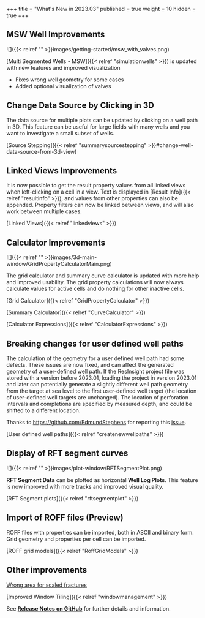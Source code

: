 +++
title = "What's New in 2023.03"
published = true
weight = 10
hidden = true
+++

## MSW Well Improvements
![]({{< relref "" >}}images/getting-started/msw_with_valves.png)

[Multi Segmented Wells - MSW]({{< relref "simulationwells" >}}) is updated with new features and improved visualization
- Fixes wrong well geometry for some cases
- Added optional visualization of valves




















## Change Data Source by Clicking in 3D
The data source for multiple plots can be updated by clicking on a well path in 3D. This feature can be useful for large fields with many wells and you want to investigate a small subset of wells.

[Source Stepping]({{< relref "summarysourcestepping" >}}#change-well-data-source-from-3d-view) 



## Linked Views Improvements
It is now possible to get the result property values from all linked views when left-clicking on a cell in a view. Text is displayed in [Result Info]({{< relref "resultinfo" >}}), and values from other properties can also be appended. Property filters can now be linked between views, and will also work between multiple cases. 

[Linked Views]({{< relref "linkedviews" >}}) 


## Calculator Improvements
![]({{< relref "" >}}images/3d-main-window/GridPropertyCalculatorMain.png)

The grid calculator and summary curve calculator is updated with more help and improved usability. The grid property calculations will now always calculate values for active cells and do nothing for other inactive cells.

[Grid Calculator]({{< relref "GridPropertyCalculator" >}}) 

[Summary Calculator]({{< relref "CurveCalculator" >}}) 

[Calculator Expressions]({{< relref "CalculatorExpressions" >}}) 


## Breaking changes for user defined well paths

The calculation of the geometry for a user defined well path had some defects. These issues are now fixed, and can affect the generated geometry of a user-defined well path. If the ResInsight project file was stored with a version before 2023.01, loading the project in version 2023.01 and later can potentially generate a slightly different well path geometry from the target at sea level to the first user-defined well target (the location of user-defined well targets are unchanged). The location of perforation intervals and completions are specified by measured depth, and could be shifted to a different location.

Thanks to https://github.com/EdmundStephens for reporting this [issue](https://github.com/OPM/ResInsight/issues/9439).

[User defined well paths]({{< relref "createnewwellpaths" >}})


## Display of RFT segment curves
![]({{< relref "" >}}images/plot-window/RFTSegmentPlot.png)

**RFT Segment Data** can be plotted as horizontal **Well Log Plots**. This feature is now improved with more tracks and improved visual quality.

[RFT Segment plots]({{< relref "rftsegmentplot" >}})


## Import of ROFF files (Preview)
ROFF files with properties can be imported, both in ASCII and binary form. Grid geometry and properties per cell can be imported.

[ROFF grid models]({{< relref "RoffGridModels" >}})


## Other improvements

[Wrong area for scaled fractures](https://github.com/OPM/ResInsight/issues/9473)

[Improved Window Tiling]({{< relref "windowmanagement" >}})





See [**Release Notes on GitHub**](https://github.com/OPM/ResInsight/releases/) for further details and information.